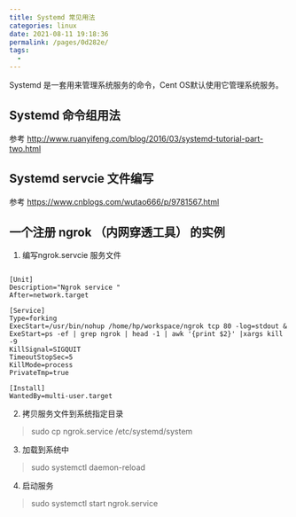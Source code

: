```yaml
---
title: Systemd 常见用法
categories: linux
date: 2021-08-11 19:18:36
permalink: /pages/0d282e/
tags: 
  - 
---
```


Systemd 是一套用来管理系统服务的命令，Cent OS默认使用它管理系统服务。

## Systemd 命令组用法

参考 http://www.ruanyifeng.com/blog/2016/03/systemd-tutorial-part-two.html

## Systemd servcie 文件编写

参考 https://www.cnblogs.com/wutao666/p/9781567.html

## 一个注册 ngrok （内网穿透工具） 的实例

1. 编写ngrok.servcie 服务文件

```

[Unit]
Description="Ngrok service "
After=network.target

[Service]
Type=forking
ExecStart=/usr/bin/nohup /home/hp/workspace/ngrok tcp 80 -log=stdout &
ExeStart=ps -ef | grep ngrok | head -1 | awk '{print $2}' |xargs kill -9 
KillSignal=SIGQUIT
TimeoutStopSec=5
KillMode=process
PrivateTmp=true

[Install]
WantedBy=multi-user.target

```


2. 拷贝服务文件到系统指定目录

> sudo cp ngrok.service /etc/systemd/system

3. 加载到系统中

> sudo systemctl daemon-reload
   
4. 启动服务

> sudo systemctl start ngrok.service

